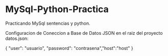 # MySql-Python-Practica
Practicando MySql sentencias y python.

Configuracion de Coneccion a Base de Datos
JSON en el raiz del proyecto datos.json:

{ "user": "usuario", "password": "contrasena","host":"host" }

